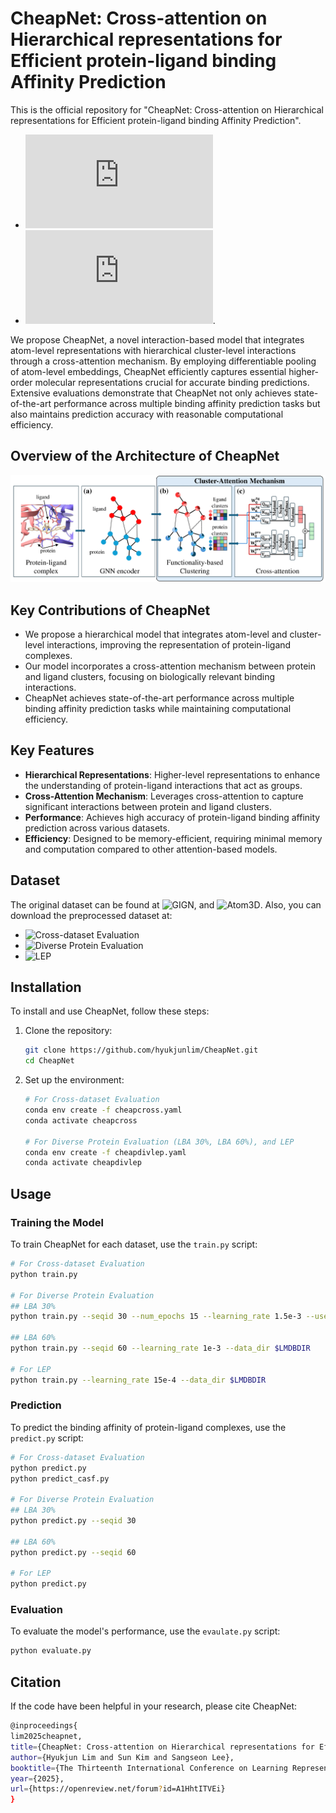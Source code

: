 # CheapNet: Cross-attention on Hierarchical representations for Efficient protein-ligand binding Affinity Prediction

This is the official repository for "CheapNet: Cross-attention on Hierarchical representations for Efficient protein-ligand binding Affinity Prediction".

- ![Paper](https://hyukjunlim.github.io/figures/CheapNet.pdf)
- ![Project Page](https://hyukjunlim.github.io/project/CheapNet.html).

We propose CheapNet, a novel interaction-based model that integrates atom-level representations with hierarchical cluster-level interactions through a cross-attention mechanism. By employing differentiable pooling of atom-level embeddings, CheapNet efficiently captures essential higher-order molecular representations crucial for accurate binding predictions. Extensive evaluations demonstrate that CheapNet not only achieves state-of-the-art performance across multiple binding affinity prediction tasks but also maintains prediction accuracy with reasonable computational efficiency.

## Overview of the Architecture of CheapNet

![Overview of the Architecture of CheapNet](./assets/CheapNet_Overview.png)

## Key Contributions of CheapNet

  - We propose a hierarchical model that integrates atom-level and cluster-level interactions, improving the representation of protein-ligand complexes.
  - Our model incorporates a cross-attention mechanism between protein and ligand clusters, focusing on biologically relevant binding interactions.
  - CheapNet achieves state-of-the-art performance across multiple binding affinity prediction tasks while maintaining computational efficiency.

## Key Features

- **Hierarchical Representations**: Higher-level representations to enhance the understanding of protein-ligand interactions that act as groups.
- **Cross-Attention Mechanism**: Leverages cross-attention to capture significant interactions between protein and ligand clusters.
- **Performance**: Achieves high accuracy of protein-ligand binding affinity prediction across various datasets.
- **Efficiency**: Designed to be memory-efficient, requiring minimal memory and computation compared to other attention-based models.

## Dataset

The original dataset can be found at ![GIGN](https://github.com/guaguabujianle/GIGN), and ![Atom3D](https://github.com/drorlab/atom3d).
Also, you can download the preprocessed dataset at:
- ![Cross-dataset Evaluation](https://zenodo.org/records/7490623#.Y60PTnZBxD8)
- ![Diverse Protein Evaluation](https://zenodo.org/records/4914718)
- ![LEP](https://zenodo.org/records/4914734)


## Installation

To install and use CheapNet, follow these steps:

1. Clone the repository:
   ```bash
   git clone https://github.com/hyukjunlim/CheapNet.git
   cd CheapNet
   ```

2. Set up the environment:
   ```bash
   # For Cross-dataset Evaluation
   conda env create -f cheapcross.yaml
   conda activate cheapcross

   # For Diverse Protein Evaluation (LBA 30%, LBA 60%), and LEP
   conda env create -f cheapdivlep.yaml
   conda activate cheapdivlep
   ```

## Usage

### Training the Model

To train CheapNet for each dataset, use the `train.py` script:

```bash
# For Cross-dataset Evaluation
python train.py

# For Diverse Protein Evaluation
## LBA 30%
python train.py --seqid 30 --num_epochs 15 --learning_rate 1.5e-3 --use_scheduler 0 --data_dir $LMDBDIR

## LBA 60%
python train.py --seqid 60 --learning_rate 1e-3 --data_dir $LMDBDIR 

# For LEP
python train.py --learning_rate 15e-4 --data_dir $LMDBDIR
```

### Prediction

To predict the binding affinity of protein-ligand complexes, use the `predict.py` script:

```bash
# For Cross-dataset Evaluation
python predict.py
python predict_casf.py

# For Diverse Protein Evaluation
## LBA 30%
python predict.py --seqid 30

## LBA 60%
python predict.py --seqid 60

# For LEP
python predict.py
```

### Evaluation

To evaluate the model's performance, use the `evaulate.py` script:

```bash
python evaluate.py
```

## Citation

If the code have been helpful in your research, please cite CheapNet:

```bash
@inproceedings{
lim2025cheapnet,
title={CheapNet: Cross-attention on Hierarchical representations for Efficient protein-ligand binding Affinity Prediction},
author={Hyukjun Lim and Sun Kim and Sangseon Lee},
booktitle={The Thirteenth International Conference on Learning Representations},
year={2025},
url={https://openreview.net/forum?id=A1HhtITVEi}
}
```